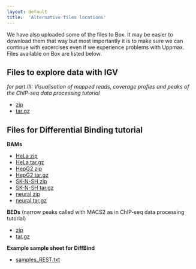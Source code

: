 ```yaml
---
layout: default
title:  'Alternative files locations'
---
```



We have also uploaded some of the files to Box. It may be easier to download them that way but most importantly it is to make sure we can continue with excercises even if we experience problems with Uppmax. Files available on Box are listed below.

## Files to explore data with IGV
_for part III: Visualisation of mapped reads, coverage profies and peaks of the ChIP-seq data processing tutorial_
* [zip](https://stockholmuniversity.box.com/s/s425bi6ran0ru224u50npfu87q8vwj9t)
* [tar.gz](https://stockholmuniversity.box.com/s/m7ij2bojyxd7g6jwppq2xupsqyie9oro)


## Files for Differential Binding tutorial
**BAMs**
* [HeLa zip](https://stockholmuniversity.box.com/s/2o3lchp61kzxpil1y1snn4onjk4e0sjo)
* [HeLa tar.gz](https://stockholmuniversity.box.com/s/wmx4uhgo3esuessr4f8g9kmvarm42bxz)
* [HepG2 zip](https://stockholmuniversity.box.com/s/pc8ttzp6x548gikzcynv9uiowpcnm324)
* [HepG2 tar.gz](https://stockholmuniversity.box.com/s/udoy8n5uj5lga4iz8jfvnq8xtgrp8pyp)
* [SK-N-SH zip](https://stockholmuniversity.box.com/s/dkurmi5suwh3qnxnx0ysfhh5c0g2d1ti)
* [SK-N-SH tar.gz](https://stockholmuniversity.box.com/s/8m3rgtakx8h8rmhnwltitqccbx7h0wy3)
* [neural zip](https://stockholmuniversity.box.com/s/5w2w9ehc8ax5ajad3if7kvkjq54taczw)
* [neural tar.gz](https://stockholmuniversity.box.com/s/mc51y3vq86pv6hyrs40pbgikotd40e6q)

**BEDs** (narrow peaks called with MACS2 as in ChIP-seq data processing tutorial)
* [zip](https://stockholmuniversity.box.com/s/yioilszaefdm2o65evyhzdslvd341a8r)
* [tar.gz](https://stockholmuniversity.box.com/s/t6aqfu6gdte49vf17a2gcsb6crlm7qfr)

**Example sample sheet for DiffBind**
* [samples_REST.txt](https://stockholmuniversity.box.com/s/7qcbtsncmt7psjd7qim7ofl2qtng9ebu)




